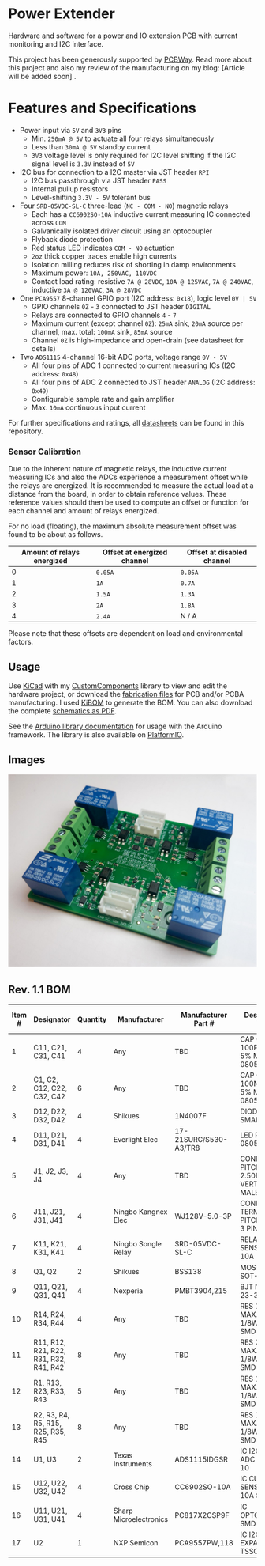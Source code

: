 # Power Extender

Hardware and software for a power and IO extension PCB with current monitoring and I2C interface.

This project has been generously supported by [PCBWay](https://www.pcbway.com/). Read more about this project and also my review of the manufacturing on my blog: [Article will be added soon] .

# Features and Specifications

- Power input via `5V` and `3V3` pins
  - Min. `250mA @ 5V` to actuate all four relays simultaneously
  - Less than `30mA @ 5V` standby current
  - `3V3` voltage level is only required for I2C level shifting if the I2C signal level is `3.3V` instead of `5V`
- I2C bus for connection to a I2C master via JST header `RPI`
  - I2C bus passthrough via JST header `PASS`
  - Internal pullup resistors
  - Level-shifting `3.3V - 5V` tolerant bus
- Four `SRD-05VDC-SL-C` three-lead (`NC - COM - NO`) magnetic relays
  - Each has a `CC6902SO-10A` inductive current measuring IC connected across `COM`
  - Galvanically isolated driver circuit using an optocoupler
  - Flyback diode protection
  - Red status LED indicates `COM - NO` actuation
  - `2oz` thick copper traces enable high currents
  - Isolation milling reduces risk of shorting in damp environments
  - Maximum power: `10A, 250VAC, 110VDC`
  - Contact load rating: resistive `7A @ 28VDC`, `10A @ 125VAC`, `7A @ 240VAC`, inductive `3A @ 120VAC`, `3A @ 28VDC`
- One `PCA9557` 8-channel GPIO port (I2C address: `0x18`), logic level `0V | 5V`
  - GPIO channels `0Z` - `3` connected to JST header `DIGITAL`
  - Relays are connected to GPIO channels `4` - `7`
  - Maximum current (except channel `0Z`): `25mA` sink, `20mA` source per channel, max. total: `100mA` sink, `85mA` source
  - Channel `0Z` is high-impedance and open-drain (see datasheet for details)
- Two `ADS1115` 4-channel 16-bit ADC ports, voltage range `0V - 5V`
  - All four pins of ADC 1 connected to current measuring ICs (I2C address: `0x48`)
  - All four pins of ADC 2 connected to JST header `ANALOG` (I2C address: `0x49`)
  - Configurable sample rate and gain amplifier
  - Max. `10mA` continuous input current

For further specifications and ratings, all [datasheets](dataheets) can be found in this repository.

### Sensor Calibration

Due to the inherent nature of magnetic relays, the inductive current measuring ICs and also the ADCs experience a measurement offset while the relays are energized. It is recommended to measure the actual load at a distance from the board, in order to obtain reference values. These reference values should then be used to compute an offset or function for each channel and amount of relays energized. 

For no load (floating), the maximum absolute measurement offset was found to be about as follows.

| Amount of relays energized | Offset at energized channel | Offset at disabled channel |
| -------------------------- | --------------------------- | -------------------------- |
| 0                          | `0.05A`                     | `0.05A`                    |
| 1                          | `1A`                        | `0.7A`                     |
| 2                          | `1.5A`                      | `1.3A`                     |
| 3                          | `2A`                        | `1.8A`                     |
| 4                          | `2.4A`                      | N / A                      |

Please note that these offsets are dependent on load and environmental factors.

## Usage

Use [KiCad](https://www.kicad.org/) with my [CustomComponents](https://github.com/StarGate01/KiCadLibs) library to view and edit the hardware project, or download the [fabrication files](fabrication) for PCB and/or PCBA manufacturing. I used [KiBOM](https://github.com/SchrodingersGat/kibom) to generate the BOM. You can also download the complete [schematics as PDF](hardware/power-extender_schematics_rev1_1.pdf).

See the [Arduino library documentation](software/power-extender-arduino/lib/power-extender) for usage with the Arduino framework. The library is also available on [PlatformIO](https://platformio.org/lib/show/12563/power-extender).

## Images

![PCB](https://raw.githubusercontent.com/StarGate01/power-extender/master/fabrication/rev1_1/delivery.jpg)

## Rev. 1.1 BOM

|Item #|Designator                            |Quantity|Manufacturer          |Manufacturer Part #  |Description / Value                         |Distributor|Distributor part #|Package / Footprint|Type|Notes|
|------|--------------------------------------|--------|----------------------|---------------------|--------------------------------------------|-----------|------------------|-------------------|----|-----|
|1     |C11, C21, C31, C41                    |4       |Any                   |TBD                  |CAP CER 100PF MAX. 5% MIN. 10V 0805 SMD     |Any        |TBD               |SMD 0805           |SMD |     |
|2     |C1, C2, C12, C22, C32, C42            |6       |Any                   |TBD                  |CAP CER 100NF MAX. 5% MIN. 10V 0805 SMD     |Any        |TBD               |SMD 0805           |SMD |     |
|3     |D12, D22, D32, D42                    |4       |Shikues               |1N4007F              |DIODE 1N4007 SMAF                           |LCSC       |C110856           |SMAF               |SMD |     |
|4     |D11, D21, D31, D41                    |4       |Everlight Elec        |17-21SURC/S530-A3/TR8|LED RED 2V 0805 SMD                         |LCSC       |C72037            |SMD 0805           |SMD |     |
|5     |J1, J2, J3, J4                        |4       |Any                   |TBD                  |CONN JST-XH PITCH-2.50MM VERTICAL MALE 5 PIN|Any        |TBD               |Through Hole       |PTH |     |
|6     |J11, J21, J31, J41                    |4       |Ningbo Kangnex Elec   |WJ128V-5.0-3P        |CONN SCREW TERMINAL PITCH-5.0MM 3 PIN 20A   |LCSC       |C8270             |Through Hole       |PTH |     |
|7     |K11, K21, K31, K41                    |4       |Ningbo Songle Relay   |SRD-05VDC-SL-C       |RELAY SEALED SENSITIVE 5V 10A               |LCSC       |C35449            |Through Hole       |PTH |     |
|8     |Q1, Q2                                |2       |Shikues               |BSS138               |MOSFET N-CH SOT-23-3                        |LCSC       |C112239           |SOT-23-3           |SMD |     |
|9     |Q11, Q21, Q31, Q41                    |4       |Nexperia              |PMBT3904,215         |BJT NPN SOT-23-3                            |LCSC       |C8667             |SOT-23-3           |SMD |     |
|10    |R14, R24, R34, R44                    |4       |Any                   |TBD                  |RES 100 OHM MAX. 1% MIN. 1/8W 0805 SMD      |Any        |TBD               |SMD 0805           |SMD |     |
|11    |R11, R12, R21, R22, R31, R32, R41, R42|8       |Any                   |TBD                  |RES 200 OHM MAX. 1% MIN. 1/8W 0805 SMD      |Any        |TBD               |SMD 0805           |SMD |     |
|12    |R1, R13, R23, R33, R43                |5       |Any                   |TBD                  |RES 1K OHM MAX. 1% MIN. 1/8W 0805 SMD       |Any        |TBD               |SMD 0805           |SMD |     |
|13    |R2, R3, R4, R5, R15, R25, R35, R45    |8       |Any                   |TBD                  |RES 10K OHM MAX. 1% MIN. 1/8W 0805 SMD      |Any        |TBD               |SMD 0805           |SMD |     |
|14    |U1, U3                                |2       |Texas Instruments     |ADS1115IDGSR         |IC I2C 4 CH ADC VSSOP-10                    |LCSC       |C37593            |VSSOP-10           |SMD |     |
|15    |U12, U22, U32, U42                    |4       |Cross Chip            |CC6902SO-10A         |IC CURRENT SENSOR 5V 10A SOP-8              |LCSC       |C350865           |SOP-8              |SMD |     |
|16    |U11, U21, U31, U41                    |4       |Sharp Microelectronics|PC817X2CSP9F         |IC OPTOCOUPLER SMD-4                        |LCSC       |C66405            |SMD-4              |SMD |     |
|17    |U2                                    |1       |NXP Semicon           |PCA9557PW,118        |IC I2C 8 CH IO EXPANDER TSSOP-16            |LCSC       |C141380           |TSSOP-16           |SMD |     |

